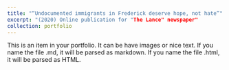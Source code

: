 ```yaml
---
title: "“Undocumented immigrants in Frederick deserve hope, not hate”"
excerpt: "(2020) Online publication for "The Lance" newspaper"
collection: portfolio
---
```


This is an item in your portfolio. It can be have images or nice text. If you name the file .md, it will be parsed as markdown. If you name the file .html, it will be parsed as HTML. 

